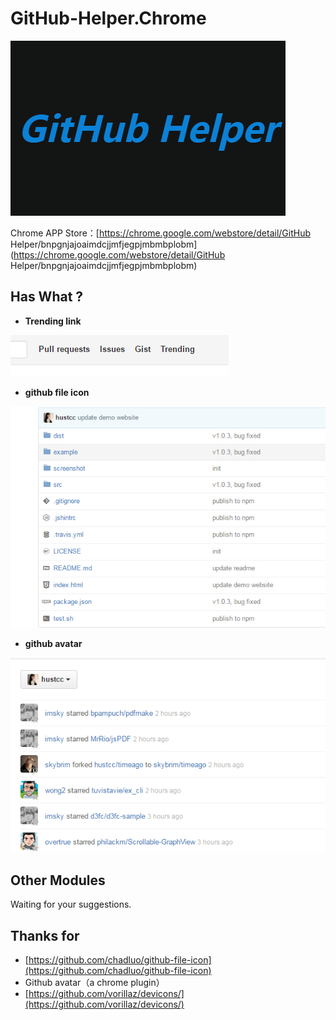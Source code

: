 # GitHub-Helper.Chrome

![screenshot/logo.png](screenshot/logo.png)

Chrome APP Store：[https://chrome.google.com/webstore/detail/GitHub Helper/bnpgnjajoaimdcjjmfjegpjmbmbplobm](https://chrome.google.com/webstore/detail/GitHub Helper/bnpgnjajoaimdcjjmfjegpjmbmbplobm)


## Has What ?

 - **Trending link**
 
![3.png](screenshot/3.png)

 - **github file icon**
	
![1.png](screenshot/1.png)

 - **github avatar**

![2.png](screenshot/2.png)


## Other Modules

Waiting for your suggestions.


## Thanks for 

 - [https://github.com/chadluo/github-file-icon](https://github.com/chadluo/github-file-icon)
 - Github avatar（a chrome plugin）
 - [https://github.com/vorillaz/devicons/](https://github.com/vorillaz/devicons/)